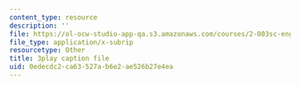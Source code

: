 ```yaml
---
content_type: resource
description: ''
file: https://ol-ocw-studio-app-qa.s3.amazonaws.com/courses/2-003sc-engineering-dynamics-fall-2011/0edecdc2ca63527ab6e2ae526b27e4ea_zhk9xLjrmi4.vtt
file_type: application/x-subrip
resourcetype: Other
title: 3play caption file
uid: 0edecdc2-ca63-527a-b6e2-ae526b27e4ea
---
```

